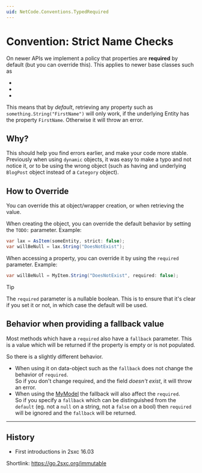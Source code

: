 ```yaml
---
uid: NetCode.Conventions.TypedRequired
---
```


# Convention: Strict Name Checks

On newer APIs we implement a policy that properties are **required** by default (but you can override this).
This applies to newer base classes such as

* [](xref:Custom.Hybrid.RazorPro)
* [](xref:Custom.Hybrid.ApiPro)
* [](xref:Custom.Hybrid.CodePro)

This means that by _default_, retrieving any property such as `something.String("FirstName")`
will only work, if the underlying Entity has the property `FirstName`.
Otherwise it will throw an error.


## Why?

This should help you find errors earlier, and make your code more stable.
Previously when using `dynamic` objects, it was easy to make a typo and not notice it,
or to be using the wrong object (such as having and underlying `BlogPost` object instead of a `Category` object).


## How to Override

You can override this at object/wrapper creation, or when retrieving the value.

When creating the object, you can override the default behavior by setting the `TODO:` parameter.
Example:

```c#
var lax = AsItem(someEntity, strict: false);
var willBeNull = lax.String("DoesNotExist");
```

When accessing a property, you can override it by using the `required` parameter.
Example:

```c#
var willBeNull = MyItem.String("DoesNotExist", required: false);
```

> [!TIP]
> The `required` parameter is a nullable boolean.
> This is to ensure that it's clear if you set it or not, in which case the default will be used.


## Behavior when providing a fallback value

Most methods which have a `required` also have a `fallback` parameter.
This is a value which will be returned if the property is empty or is not populated.

So there is a slightly different behavior.

* When using it on data-object such as [](xref:ToSic.Sxc.Data.ITypedItem) the `fallback` does not change the behavior of `required`.  
  So if you don't change required, and the field _doesn't exist_, it will throw an error.
* When using the [MyModel](xref:ToSic.Sxc.Code.ITypedModel) the fallback will also affect the `required`.  
  So if you specify a `fallback` which can be distinguished from the `default` (eg. not a `null` on a string, not a `false` on a bool) then 
  `required` will be ignored and the `fallback` will be returned.


---

## History

* First introductions in 2sxc 16.03

Shortlink: <https://go.2sxc.org/immutable>
